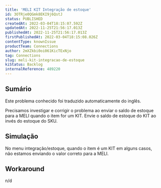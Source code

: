 ```yaml
---
title: 'MELI KIT Integração de estoque'
id: 3OTRje0QGmk8EKI9j6QstJ
status: PUBLISHED
createdAt: 2022-03-04T18:15:07.592Z
updatedAt: 2022-11-25T21:56:17.013Z
publishedAt: 2022-11-25T21:56:17.013Z
firstPublishedAt: 2022-03-04T18:15:08.026Z
contentType: knownIssue
productTeam: Connections
author: 2mXZkbi0oi061KicTExNjo
tag: Connections
slug: meli-kit-integracao-de-estoque
kiStatus: Backlog
internalReference: 489220
---
```


## Sumário

<div class="alert alert-info">
  <p>Este problema conhecido foi traduzido automaticamente do inglês.</p>
</div>


Precisamos investigar e corrigir o problema ao enviar o saldo de estoque para a MELI quando o item for um KIT. Envie o saldo de estoque do KIT ao invés do estoque do SKU.



## Simulação



No menu integração/estoque, quando o item é um KIT em alguns casos, não estamos enviando o valor correto para a MELI.



## Workaround


n/d

